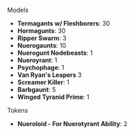 Models

* **Termagants w/ Fleshborers**: 30
* **Hormagunts**: 30
* **Ripper Swarm**: 3
* **Nuerogaunts**: 10
* **Nuerogunt Nodebeasts**: 1
* **Nueroyrant**: 1
* **Psychophage**: 1
* **Van Ryan's Leapers** 3
* **Screamer Killer**: 1
* **Barbgaunt**: 5
* **Winged Tyranid Prime**: 1

Tokens

* **Nueroloid - For Nuerotyrant Ability**: 2

